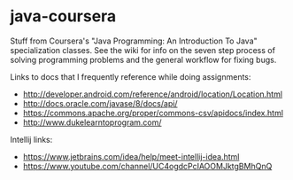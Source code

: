# java-coursera
Stuff from Coursera's "Java Programming: An Introduction To Java" specialization classes. See the wiki for info on the seven step process of solving programming problems and the general workflow for fixing bugs.

Links to docs that I frequently reference while doing assignments:
* http://developer.android.com/reference/android/location/Location.html
* http://docs.oracle.com/javase/8/docs/api/
* https://commons.apache.org/proper/commons-csv/apidocs/index.html
* http://www.dukelearntoprogram.com/

Intellij links:
* https://www.jetbrains.com/idea/help/meet-intellij-idea.html
* https://www.youtube.com/channel/UC4ogdcPcIAOOMJktgBMhQnQ
